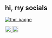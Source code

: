 ## hi, my socials
<p align="left">
  <a href="https://tryhackme.com/p/taww" target="_blank">
    <img src="https://tryhackme-badges.s3.amazonaws.com/taww.png" alt="thm badge" />
  </a>
</p>


<p align="left">
  <a href="https://steamcommunity.com/id/tyu/" target="_blank">
    <span>
    <img src="https://github.com/user-attachments/assets/cdfc895f-9366-47f3-b5a3-b6a2e8fa0b50" width="20" alt="steam" />
    </span>
  </a>
  
  <a href="https://discord.com/users/428575537917722625" target="_blank">
      <span>
    <img src="https://github.com/user-attachments/assets/32fb9caa-21c3-4ddb-9a9b-0ea52c56ed36" width="20" alt="discord" />
      </span>
  </a>
</p>
